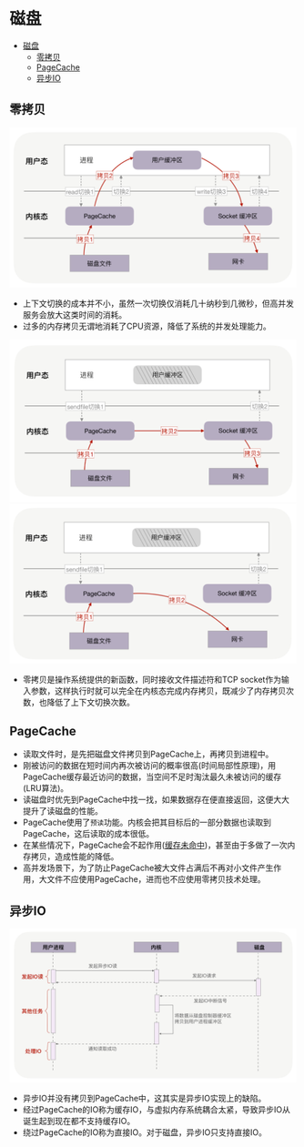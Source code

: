 # 磁盘

- [磁盘](#磁盘)
  - [零拷贝](#零拷贝)
  - [PageCache](#pagecache)
  - [异步IO](#异步io)


## 零拷贝

![文件网络发送](https://github.com/gongluck/images/blob/main/disc/文件网络发送.png)

- 上下文切换的成本并不小，虽然一次切换仅消耗几十纳秒到几微秒，但高并发服务会放大这类时间的消耗。
- 过多的内存拷贝无谓地消耗了CPU资源，降低了系统的并发处理能力。

![零拷贝](https://github.com/gongluck/images/blob/main/disc/零拷贝.png)
![网卡SG-DMA](https://github.com/gongluck/images/blob/main/disc/网卡SG-DMA.png)

- 零拷贝是操作系统提供的新函数，同时接收文件描述符和TCP socket作为输入参数，这样执行时就可以完全在内核态完成内存拷贝，既减少了内存拷贝次数，也降低了上下文切换次数。

## PageCache

- 读取文件时，是先把磁盘文件拷贝到PageCache上，再拷贝到进程中。
- 刚被访问的数据在短时间内再次被访问的概率很高(时间局部性原理)，用PageCache缓存最近访问的数据，当空间不足时淘汰最久未被访问的缓存(LRU算法)。
- 读磁盘时优先到PageCache中找一找，如果数据存在便直接返回，这便大大提升了读磁盘的性能。
- PageCache使用了`预读`功能。内核会把其目标后的一部分数据也读取到PageCache，这后读取的成本很低。
- 在某些情况下，PageCache会不起作用([缓存未命中](./cpu.md#cpu多级缓存))，甚至由于多做了一次内存拷贝，造成性能的降低。
- 高并发场景下，为了防止PageCache被大文件占满后不再对小文件产生作用，大文件不应使用PageCache，进而也不应使用零拷贝技术处理。

## 异步IO

![异步IO](https://github.com/gongluck/images/blob/main/disc/异步IO.png)

  - 异步IO并没有拷贝到PageCache中，这其实是异步IO实现上的缺陷。
  - 经过PageCache的IO称为缓存IO，与虚拟内存系统耦合太紧，导致异步IO从诞生起到现在都不支持缓存IO。
  - 绕过PageCache的IO称为直接IO。对于磁盘，异步IO只支持直接IO。

